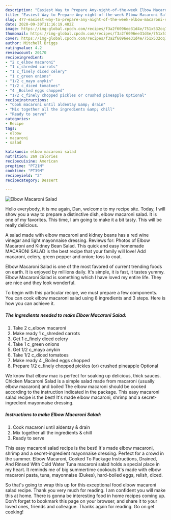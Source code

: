 ```yaml
---
description: "Easiest Way to Prepare Any-night-of-the-week Elbow Macaroni Salad"
title: "Easiest Way to Prepare Any-night-of-the-week Elbow Macaroni Salad"
slug: 477-easiest-way-to-prepare-any-night-of-the-week-elbow-macaroni-salad
date: 2020-09-30T11:16:19.402Z
image: https://img-global.cpcdn.com/recipes/f3a2f6096ee31d4e/751x532cq70/elbow-macaroni-salad-recipe-main-photo.jpg
thumbnail: https://img-global.cpcdn.com/recipes/f3a2f6096ee31d4e/751x532cq70/elbow-macaroni-salad-recipe-main-photo.jpg
cover: https://img-global.cpcdn.com/recipes/f3a2f6096ee31d4e/751x532cq70/elbow-macaroni-salad-recipe-main-photo.jpg
author: Mitchell Briggs
ratingvalue: 4.2
reviewcount: 20170
recipeingredient:
- "2 c_elbow macaroni"
- "1 c_shreded carrots"
- "1 c_finely diced celery"
- "1 c_green onions"
- "1/2 c_mayo anykin"
- "1/2 c_diced tomatoes"
- "4 _Boiled eggs chopped"
- "1/2 c_finely chopped pickles or crushed pineapple Optional"
recipeinstructions:
- "Cook macaroni until aldentay &amp; drain"
- "Mix together all the ingredients &amp; chill"
- "Ready to serve"
categories:
- Recipe
tags:
- elbow
- macaroni
- salad

katakunci: elbow macaroni salad 
nutrition: 269 calories
recipecuisine: American
preptime: "PT21M"
cooktime: "PT39M"
recipeyield: "2"
recipecategory: Dessert

---
```



![Elbow Macaroni Salad](https://img-global.cpcdn.com/recipes/f3a2f6096ee31d4e/751x532cq70/elbow-macaroni-salad-recipe-main-photo.jpg)

Hello everybody, it is me again, Dan, welcome to my recipe site. Today, I will show you a way to prepare a distinctive dish, elbow macaroni salad. It is one of my favorites. This time, I am going to make it a bit tasty. This will be really delicious.

A salad made with elbow macaroni and kidney beans has a red wine vinegar and light mayonnaise dressing. Reviews for: Photos of Elbow Macaroni and Kidney Bean Salad. This quick and easy homemade MACARONI SALAD is the best recipe that your family will love! Add macaroni, celery, green pepper and onion; toss to coat.

Elbow Macaroni Salad is one of the most favored of current trending foods on earth. It is enjoyed by millions daily. It's simple, it is fast, it tastes yummy. Elbow Macaroni Salad is something which I have loved my entire life. They are nice and they look wonderful.


To begin with this particular recipe, we must prepare a few components. You can cook elbow macaroni salad using 8 ingredients and 3 steps. Here is how you can achieve it.

<!--inarticleads1-->

##### The ingredients needed to make Elbow Macaroni Salad:

1. Take 2 c_elbow macaroni
1. Make ready 1 c_shreded carrots
1. Get 1 c_finely diced celery
1. Take 1 c_green onions
1. Get 1/2 c_mayo anykin
1. Take 1/2 c_diced tomatoes
1. Make ready 4 _Boiled eggs chopped
1. Prepare 1/2 c_finely chopped pickles (or) crushed pineapple Optional


We know that elbow mac is perfect for soaking up delicious, thick sauces. Chicken Macaroni Salad is a simple salad made from macaroni (usually elbow macaroni) and boiled The elbow macaroni should be cooked according to the instruction indicated in the package. This easy macaroni salad recipe is the best! It&#39;s made elbow macaroni, shrimp and a secret-ingredient mayonnaise dressing. 

<!--inarticleads2-->

##### Instructions to make Elbow Macaroni Salad:

1. Cook macaroni until aldentay &amp; drain
1. Mix together all the ingredients &amp; chill
1. Ready to serve


This easy macaroni salad recipe is the best! It&#39;s made elbow macaroni, shrimp and a secret-ingredient mayonnaise dressing. Perfect for a crowd in the summer. Elbow Macaroni, Cooked To Package Instructions, Drained, And Rinsed With Cold Water Tuna macaroni salad holds a special place in my heart. It reminds me of big summertime cookouts It&#39;s made with elbow macaroni pasta, tuna, mayonnaise (Dukes), hard-boiled eggs, relish, diced. 

So that's going to wrap this up for this exceptional food elbow macaroni salad recipe. Thank you very much for reading. I am confident you will make this at home. There is gonna be interesting food in home recipes coming up. Don't forget to bookmark this page on your browser, and share it to your loved ones, friends and colleague. Thanks again for reading. Go on get cooking!
